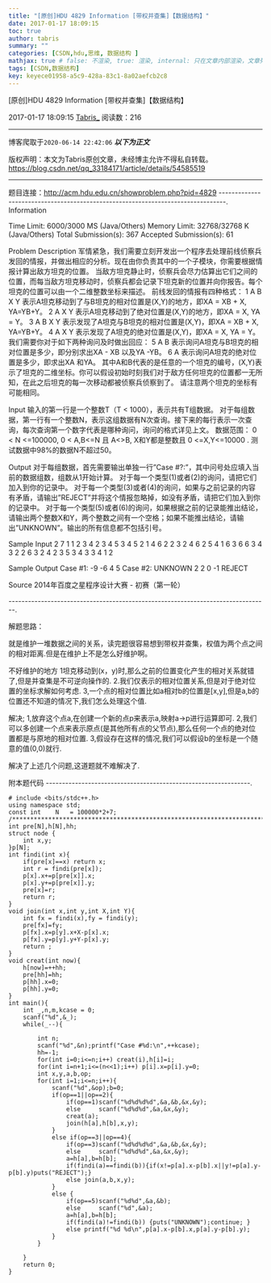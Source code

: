 ```yaml
---
title: "[原创]HDU 4829 Information [带权并查集]【数据结构】"
date: 2017-01-17 18:09:15
toc: true
author: tabris
summary: ""
categories: [CSDN,hdu,思维, 数据结构 ]
mathjax: true # false: 不渲染, true: 渲染, internal: 只在文章内部渲染，文章列表中不渲染
tags: [CSDN,数据结构]
key: keyece01958-a5c9-428a-83c1-8a02aefcb2c8
---
```


[原创]HDU 4829 Information [带权并查集]【数据结构】

2017-01-17 18:09:15  [Tabris_](https://me.csdn.net/qq_33184171) 阅读数：216

---

博客爬取于`2020-06-14 22:42:06`
***以下为正文***

版权声明：本文为Tabris原创文章，未经博主允许不得私自转载。
https://blog.csdn.net/qq_33184171/article/details/54585519

<!-- more -->

---

题目连接：http://acm.hdu.edu.cn/showproblem.php?pid=4829
--------------------------------------------------------------------------------.
Information

Time Limit: 6000/3000 MS (Java/Others)    Memory Limit: 32768/32768 K (Java/Others)
Total Submission(s): 367    Accepted Submission(s): 61


Problem Description
军情紧急，我们需要立刻开发出一个程序去处理前线侦察兵发回的情报，并做出相应的分析。现在由你负责其中的一个子模块，你需要根据情报计算出敌方坦克的位置。
当敌方坦克静止时，侦察兵会尽力估算出它们之间的位置，而每当敌方坦克移动时，侦察兵都会记录下坦克新的位置并向你报告。每个坦克的位置可以由一个二维整数坐标来描述。
前线发回的情报有四种格式：
1 A B X Y 
表示A坦克移动到了与B坦克的相对位置是(X,Y)的地方，即XA = XB + X, YA=YB+Y。
2 A X Y
表示A坦克移动到了绝对位置是(X,Y)的地方，即XA = X, YA = Y。
3 A B X Y
表示发现了A坦克与B坦克的相对位置是(X,Y)，即XA = XB + X, YA=YB+Y。
4 A X Y
表示发现了A坦克的绝对位置是(X,Y)，即XA = X, YA = Y。
我们需要你对于如下两种询问及时做出回应：
5 A B
表示询问A坦克与B坦克的相对位置是多少，即分别求出XA - XB 以及YA -YB。
6 A
表示询问A坦克的绝对位置是多少，即求出XA 和YA。
其中A和B代表的是任意的一个坦克的编号，(X,Y)表示了坦克的二维坐标。你可以假设初始时刻我们对于敌方任何坦克的位置都一无所知，在此之后坦克的每一次移动都被侦察兵侦察到了。
请注意两个坦克的坐标有可能相同。
 

Input
输入的第一行是一个整数T（T < 1000），表示共有T组数据。
对于每组数据，第一行有一个整数N，表示这组数据有N次查询。接下来的每行表示一次查询，每次查询第一个数字代表是哪种询问，询问的格式详见上文。
数据范围：
0 < N <=100000, 0 < A,B<=N 且 A<>B, X和Y都是整数且 0 <=X,Y<=10000 .
测试数据中98%的数据N不超过50。
 

Output
对于每组数据，首先需要输出单独一行”Case #?:”，其中问号处应填入当前的数据组数，组数从1开始计算。
对于每一个类型(1)或者(2)的询问，请把它们加入到你的记录中。
对于每一个类型(3)或者(4)的询问，如果与之前记录的内容有矛盾，请输出”REJECT”并将这个情报忽略掉，如没有矛盾，请把它们加入到你的记录中。
对于每一个类型(5)或者(6)的询问，如果根据之前的记录能推出结论，请输出两个整数X和Y，两个整数之间有一个空格；如果不能推出结论，请输出”UNKNOWN”。输出的所有信息都不包括引号。
 

Sample Input
2
7
1 1 2 3 4
2 3 4 5
3 4 5 2 1
4 6 2 2
3 2 4 6 2
5 4 1
6 3
6
6 3
4 3 2 2 
6 3
2 4 2 3
5 3 4
3 3 4 1 2
 

Sample Output
Case #1:
-9 -6
4 5
Case #2:
UNKNOWN
2 2
0 -1
REJECT
 

Source
2014年百度之星程序设计大赛 - 初赛（第一轮）
 
--------------------------------------------------------------------------------.

解题思路：

就是维护一堆数据之间的关系，读完题很容易想到带权并查集，权值为两个点之间的相对距离.但是在维护上不是怎么好维护啊。

不好维护的地方
1坦克移动到(x，y)时,那么之前的位置变化产生的相对关系就错了,但是并查集是不可逆向操作的.
2.我们仅表示的相对位置关系,但是对于绝对位置的坐标求解如何考虑.
3,一个点的相对位置比如a相对b的位置是[x,y],但是a,b的位置还不知道的情况下,我们怎么处理这个值.


解决;
1,放弃这个点a,在创建一个新的点p来表示a,映射a->p进行运算即可.
2,我们可以多创建一个点来表示原点(是其他所有点的父节点),那么任何一个点的绝对位置都是与原地的相对位置.
3,假设存在这样的情况,我们可以假设b的坐标是一个随意的值(0,0)就行.

解决了上述几个问题,这道题就不难解决了.


附本题代码
---------------------------------------------------------------.
```
# include <bits/stdc++.h>
using namespace std;
const int    N   = 100000*2+7;
/***********************************************************************/
int pre[N],h[N],hh;
struct node {
    int x,y;
}p[N];
int findi(int x){
    if(pre[x]==x) return x;
    int r = findi(pre[x]);
    p[x].x+=p[pre[x]].x;
    p[x].y+=p[pre[x]].y;
    pre[x]=r;
    return r;
}
void join(int x,int y,int X,int Y){
    int fx = findi(x),fy = findi(y);
    pre[fx]=fy;
    p[fx].x=p[y].x+X-p[x].x;
    p[fx].y=p[y].y+Y-p[x].y;
    return ;
}
void creat(int now){
    h[now]=++hh;
    pre[hh]=hh;
    p[hh].x=0;
    p[hh].y=0;
}
int main(){
    int _,n,m,kcase = 0;
    scanf("%d",&_);
    while(_--){

        int n;
        scanf("%d",&n);printf("Case #%d:\n",++kcase);
        hh=-1;
        for(int i=0;i<=n;i++) creat(i),h[i]=i;
        for(int i=n+1;i<=(n<<1);i++) p[i].x=p[i].y=0;
        int x,y,a,b,op;
        for(int i=1;i<=n;i++){
            scanf("%d",&op);b=0;
            if(op==1||op==2){
                if(op==1)scanf("%d%d%d%d",&a,&b,&x,&y);
                else     scanf("%d%d%d",&a,&x,&y);
                creat(a);
                join(h[a],h[b],x,y);
            }
            else if(op==3||op==4){
                if(op==3)scanf("%d%d%d%d",&a,&b,&x,&y);
                else     scanf("%d%d%d",&a,&x,&y);
                a=h[a],b=h[b];
                if(findi(a)==findi(b)){if(x!=p[a].x-p[b].x||y!=p[a].y-p[b].y)puts("REJECT");}
                else join(a,b,x,y);
            }
            else {
                if(op==5)scanf("%d%d",&a,&b);
                else     scanf("%d",&a);
                a=h[a],b=h[b];
                if(findi(a)!=findi(b)) {puts("UNKNOWN");continue; }
                else printf("%d %d\n",p[a].x-p[b].x,p[a].y-p[b].y);
            }
        }

    }
    return 0;
}
```
